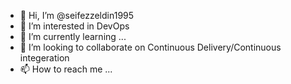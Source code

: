 - 👋 Hi, I’m @seifezzeldin1995
- 👀 I’m interested in DevOps
- 🌱 I’m currently learning ...
- 💞️ I’m looking to collaborate on Continuous Delivery/Continuous integeration
- 📫 How to reach me ...

<!---
seifezzeldin1995/seifezzeldin1995 is a ✨ special ✨ repository because its `README.md` (this file) appears on your GitHub profile.
You can click the Preview link to take a look at your changes.
--->

